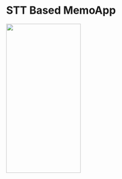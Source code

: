 # STT Based MemoApp

<img src = "![simulator_screenshot_25FCA504-86FB-4C2C-824B-F75140739B67](https://github.com/se-ryeong/SoundNote/assets/139101661/36f17c7c-5b9b-4317-ac89-06651d16b2ef)" width = "200" height = "400"/>
